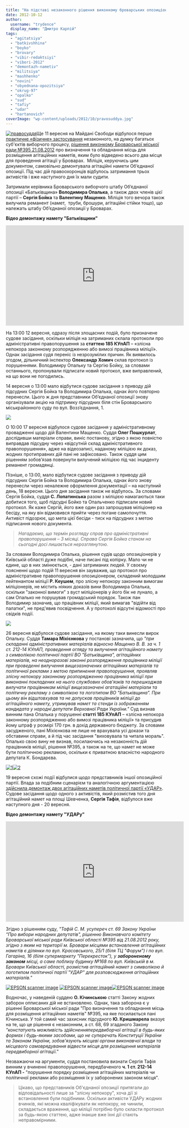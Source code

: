 ```yaml
---
title: "На підставі незаконного рішення виконкому броварських опозиціонерів визнають винними та присуджують штрафи"
date: 2012-10-12
author: 
  username: "trydence"
  display_name: "Дмитро Карпій"
tags: 
  - "agitatsiya"
  - "batkivshhina"
  - "boyko"
  - "brovary"
  - "vibir-redaktsiyi"
  - "vibori-2012"
  - "demontazh-nametiv"
  - "militsiya"
  - "mashhenko"
  - "novini"
  - "obyednana-opozitsiya"
  - "okrug-97"
  - "opalko"
  - "sud"
  - "tafiy"
  - "udar"
  - "hartanovich"
coverImage: "wp-content/uploads/2012/10/pravosuddya.jpg"
---
```


[![](https://mpz.brovary.org/wp-content/uploads/2012/10/pravosuddya.jpg "правосуддя")](https://mpz.brovary.org/wp-content/uploads/2012/10/pravosuddya.jpg)Ще 11 вересня на Майдані Свободи відбулося перше [практичне «фізичне» застосування](https://mpz.brovary.org/shhoyno-na-brovarskomu-maydani-svobodi-militsiya-silomits-demontuvala-namet-batkivshhini/) незаконного, на думку багатьох суб'єктів виборчого процесу, [рішення виконкому Броварської міської ради №395 21.08.2012](http://docs.brovary.org/p3929/21.08.2012/395) про визначення та обладнання місць для розміщення агітаційних наметів, яким було відведено всього два місця для проведення агітації у Броварах.  Міліція, керуючись цим документом, самовільно демонтувала агітаційні намети Об’єднаної опозиції. Під час дій правоохоронців відбулось затримання трьох активістів і вже наступного дня їх мали судити.

Затримали керівника Броварського виборчого штабу Об’єднаної опозиції «Батьківщина» **Володимира Опалька**, а також двох членів цієї партії – **Сергія Бойка** та **Валентину Мащенко**. Міліція того вечора також вилучила реманент (намет,  труби, брошури, агітаційні стійки тощо), що належать штабу Об’єднаної опозиції у Броварах.

**Відео демонтажу намету "Батьківщини"**

<iframe src="https://www.youtube.com/embed/fRvjgZKxFrs" frameborder="0" width="560" height="315"></iframe>

На 13:00 12 вересня, одразу після злощасних подій, було призначене судове засідання, оскільки міліція на затриманих склала протоколи про адміністративні правопорушення за **статтею 185 КУпАП** – «злісна непокора законному розпорядженню або вимозі працівника міліції». Однак засідання судя переніс із незрозумілих причин. Як виявилось згодом, дільничний інспектор **Олександр Хомич** склав протокол із порушеннями. Володимиру Опальку та Сергію Бойку, за словами останнього, пропонували підписати новий протокол, вже виправлений, на що вони не погодились.

14 вересня о 13:00 мало відбутися судове засідання з приводу дій підсудних Сергія Бойка та Володимира Опалька, однак його повторно перенесли. Цього ж дня представники Об’єднаної опозиції знову організували акцію на підтримку підсудних біля стін Броварського міськрайонного суду по вул. Возз’єднання, 1.

[![](https://mpz.brovary.org/wp-content/uploads/2012/09/Image000011.jpg)](https://mpz.brovary.org/wp-content/uploads/2012/09/Image000011.jpg)

О 10:00 17 вересня відбулося судове засідання у адміністративному провадженні щодо дій Валентини Мащенко. Суддя **Олег Пошкурлат**, дослідивши матеріали справи, виніс постанову, згідно з якою повністю виправдав підсудну через «відсутній склад адміністративного правопорушення», адже на відеозаписі, наданому міліцією як доказ, жодних протиправних дій пані не зафіксовано. Також суддя цим рішенням зобов’язав повернути вилучений міліцією під час інциденту реманент громадянці.

Пізніше, о 13:00, мало відбутися судове засідання з приводу дій підсудних Сергія Бойка та Володимира Опалька, однак його знову перенесли через неналежне оформлення документації – на наступний день, 18 вересня. Цього дня засідання також не відбулось. За словами Сергія Бойка, суддя **С. Лопатинська** разом з міліцією намагаються таки добитися того, щоб підсудні Бойко та Опальченко підписали новий протокол. Як каже Сергій, його вже один раз запрошував міліціонер на бесіду, на яку він відмовився прийти через погане самопочуття. Активіст підозрює, що мета цієї бесіди - тиск на підсудних з метою підписання нового документа.

> _Нагадаємо, що термін розгляду справ про адміністративні правопорушення – 3 місяці. Справа Сергія Бойка станом на сьогодні досі лишається нерозглянутою._ 

За словами Володимира Опалька, рішення судів щодо опозиціонерів у Київській області дуже подібні, наче писані під копірку. Мало чи не єдине, що в них змінюється, - дані затриманих людей. У своєму поясненні щодо подій 11 вересня він зауважив, що протокол про адміністративне правопорушення опозиціонером, складений молодшим лейтенантом міліції **Р. Кеушем**, про злісну непокору законним вимогам міліціонерів, не містить ніяких доказів вини Володимира Опалька, оскільки "законної вимоги" з вуст міліціонерів у його бік не лунало, а сам Опалько не порушував громадський порядок. Також пан Володимир зазначив, що працівник міліції, який вимагав "відійти від палатки", не пред'явив посвідчення. А у протоколі відсутні відомості про свідків події.

[![](https://mpz.brovary.org/wp-content/uploads/2012/09/DSC00564_1.jpg)](https://mpz.brovary.org/wp-content/uploads/2012/09/DSC00564_1.jpg)

26 вересня відбулося судове засідання, на якому таки винесли вирок Опальку. Суддя **Тамара Міхієнкова** у постанові зазначила, що _"при складанні адміністративних матеріалів відносно Мащенко В. В. за ч. 1 ст. 212-14 КУпАП, проведення огляду та вилучення агітаційного намету з символікою політичної партії ВО "Батьківщина", агітаційних матеріалів, на неодноразові законні розпорядження працівника міліції при проведенні вилучення вищезазначених агітаційних матеріалів та політичної реклами з метою припинення правопорушення, проявляв злісну непокору законному розпорядженню працівника міліції при виконанні покладених на нього службових обов'язків та перешкоджав вилучати працівникам міліції вищезазначені агатаційні матеріали та політичну рекламу з символікою та логотипом ВО "Батьківщина". При цьому він відштовхував та не допускав працівників міліції до агітаційного намету, утримував намет та стенди із зображенням кандидата у народні депутати Верховної Ради України."_ Суд визнав винним пана Опалька у порушенні **статті 185 КУпАП** – «злісна непокора законному розпорядженню або вимозі працівника міліції» та присудив йому штраф у розмірі 170 грн. в дохід державного бюджету. За словами засудженого, пані Міхієнкова не лише не врахувала усі докази та обставини справи, а й під час засідання "виховувала та читала мораль". Опалько свою вину не визнав, посилаючись на незаконність дій працівників міліції, рішення №395, а також на те, що намет не може бути політичною рекламою, оскільки є приватною власністю народного депутата К. Бондарєва.

[![](https://mpz.brovary.org/wp-content/uploads/2012/10/1.jpg "1")](https://mpz.brovary.org/wp-content/uploads/2012/10/1.jpg)[![](https://mpz.brovary.org/wp-content/uploads/2012/10/2.jpg "2")](https://mpz.brovary.org/wp-content/uploads/2012/10/2.jpg)

19 вересня схожі події відбулися щодо представників іншої опозиційної партії. Влада за подібним сценарієм та аналогічною аргументацією [здійснила демонтаж двох агітаційних наметів політичної партії «УДАР»](https://mpz.brovary.org/brovarska-militsiya-samovilno-demontuvala-dva-agitatsiynih-nameta-partiyi-udar-video/ "Броварська міліція самовільно демонтувала два агітаційних намета партії «УДАР» – ВІДЕО"). Судове засідання щодо одного з активістів, який розмістив того дня агітаційний намет на площі Шевченка, **Сергія Тафія**, відбулося вже наступного дня - 20 вересня.

**Відео демонтажу намету "УДАРу"**

<iframe src="https://www.youtube.com/embed/A7cnba5ePkc" frameborder="0" width="560" height="315"></iframe>

Згідно з рішенням суду, _"Тафій С. М. усупереч ст. 69 Закону України "Про вибори народних депутатів", рішенню Виконавчого комітету Броварської міської ради Київської області №395 від 21.08.2012 року, згідно з яким на території м. Бровари місцями встановлення агітаційних наметів є ділянки по вул. Красовського, 25/1 (біля ТЦ "Форум") і по вул. Гагаріна, 16 (біля супермаркету "Перекресток"), у **забороненому законом** місці, а саме поблизу будинку №168 по вул. Київській в м. Бровари Київської області, розмістив агітаційний намет з символікою й логотипом політичної партії "УДАР" для розповсюдження агітаційних матеріалів."_

[![](https://mpz.brovary.org/wp-content/uploads/2012/10/Image00001.jpg "EPSON scanner image")](https://mpz.brovary.org/wp-content/uploads/2012/10/Image00001.jpg) [![](https://mpz.brovary.org/wp-content/uploads/2012/10/Image00002.jpg "EPSON scanner image")](https://mpz.brovary.org/wp-content/uploads/2012/10/Image00002.jpg)[![](https://mpz.brovary.org/wp-content/uploads/2012/10/Image00003.jpg "EPSON scanner image")](https://mpz.brovary.org/wp-content/uploads/2012/10/Image00003.jpg)

Водночас, у наведеній суддею **О. Кічинською** статті Закону жодних заборон опписаних дій не встановлено. Однак, така заборона є у рішенні Броварської міської ради "Про визначення та обладнання місць для розміщення агітаційних наметів" №395, на яке посилається пані Кічинська. У той самий час захисник підсудного **Ю. Кришмарела** вказує на те, що це рішення є незаконним, а ст. 68, 69 згаданого Закону _"констатують можливість здійсненняпередвиборчої агітації в будь-яких формах і будь-якими засобами, що не суперечать Конституції України та Законам України, зобов'язують місцеві органи виконавчої влади та місцевого самоврядування відвести місця для розміщення матеріалів передвиборної агітації."_

Незважаючи на аргументи, суддя постановила визнати Сергія Тафія винним у вчиненні правопорушення, передбаченого **ч. 1 ст. 212-14 КУпАП -** "порушення порядку розміщення агітаційних матеріалів чи політичної реклами або розміщення їх у заборонених законом місця".

> Цікаво, що представників Об'єднаної опозиції притягали до відповідальності лише за "злісну непокору", хоча дії зі встановлення були подібними. Оскільки активісти УДАРу жодних вчинків, які можна кваліфікувати як непокору, не чинили, складається враження, що міліції потрібно було скласти протокол за будь-якою статтею, адже інакше вже їхні дії стають неправомірними.

